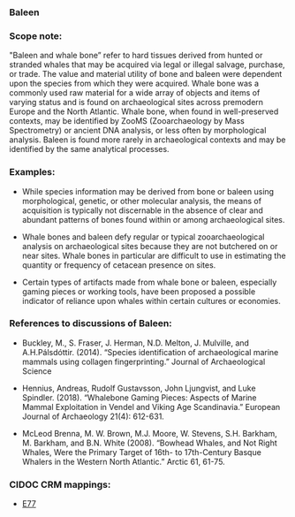 
### Baleen

###  Scope note:
"Baleen and whale bone” refer to hard tissues derived from hunted or stranded whales that may be acquired via legal or illegal salvage, purchase, or trade. The value and material utility of bone and baleen were dependent upon the species from which they were acquired. Whale bone was a commonly used raw material for a wide array of objects and items of varying status and is found on archaeological sites across premodern Europe and the North Atlantic. Whale bone, when found in well-preserved contexts, may be identified by ZooMS (Zooarchaeology by Mass Spectrometry) or ancient DNA analysis, or less often by morphological analysis. Baleen is found more rarely in archaeological contexts and may be identified by the same analytical processes.

### Examples:

* While species information may be derived from bone or baleen using morphological, genetic, or other molecular analysis, the means of acquisition is typically not discernable in the absence of clear and abundant patterns of bones found within or among archaeological sites.

* Whale bones and baleen defy regular or typical zooarchaeological analysis on archaeological sites because they are not butchered on or near sites. Whale bones in particular are difficult to use in estimating the quantity or frequency of cetacean presence on sites.

* Certain types of artifacts made from whale bone or baleen, especially gaming pieces or working tools, have been proposed a possible indicator of reliance upon whales within certain cultures or economies.

### References to discussions of Baleen:

* Buckley, M., S. Fraser, J. Herman, N.D. Melton, J. Mulville, and A.H.Pálsdóttir. (2014). “Species identification of archaeological marine mammals using collagen fingerprinting.” Journal of Archaeological Science

* Hennius, Andreas, Rudolf Gustavsson, John Ljungvist, and Luke Spindler. (2018). “Whalebone Gaming Pieces: Aspects of Marine Mammal Exploitation in Vendel and Viking Age Scandinavia.” European Journal of Archaeology 21(4): 612-631.

* McLeod Brenna, M. W. Brown, M.J. Moore, W. Stevens, S.H. Barkham, M. Barkham, and B.N. White (2008). “Bowhead Whales, and Not Right Whales, Were the Primary Target of 16th- to 17th-Century Basque Whalers in the Western North Atlantic.” Arctic 61, 61-75.

### CIDOC CRM mappings:

* [E77](http://www.cidoc-crm.org/Entity/e77-persistent-item/version-6.2.2)
